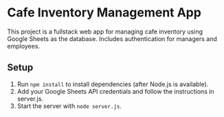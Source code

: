 # Cafe Inventory Management App

This project is a fullstack web app for managing cafe inventory using Google Sheets as the database. Includes authentication for managers and employees.

## Setup
1. Run `npm install` to install dependencies (after Node.js is available).
2. Add your Google Sheets API credentials and follow the instructions in server.js.
3. Start the server with `node server.js`.
